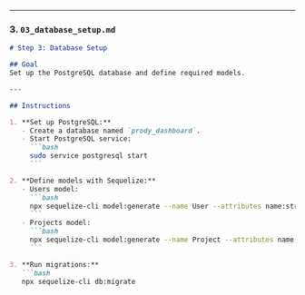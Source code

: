 
---

### **3. `03_database_setup.md`**
```markdown
# Step 3: Database Setup

## Goal
Set up the PostgreSQL database and define required models.

---

## Instructions

1. **Set up PostgreSQL:**
   - Create a database named `prody_dashboard`.
   - Start PostgreSQL service:
     ```bash
     sudo service postgresql start
     ```

2. **Define models with Sequelize:**
   - Users model:
     ```bash
     npx sequelize-cli model:generate --name User --attributes name:string,email:string,password:string,role:string
     ```
   - Projects model:
     ```bash
     npx sequelize-cli model:generate --name Project --attributes name:string,contact:string,email:string,value:integer,source:string
     ```

3. **Run migrations:**
   ```bash
   npx sequelize-cli db:migrate
